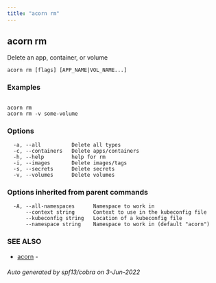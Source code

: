 ```yaml
---
title: "acorn rm"
---
```

## acorn rm

Delete an app, container, or volume

```
acorn rm [flags] [APP_NAME|VOL_NAME...]
```

### Examples

```

acorn rm
acorn rm -v some-volume
```

### Options

```
  -a, --all          Delete all types
  -c, --containers   Delete apps/containers
  -h, --help         help for rm
  -i, --images       Delete images/tags
  -s, --secrets      Delete secrets
  -v, --volumes      Delete volumes
```

### Options inherited from parent commands

```
  -A, --all-namespaces      Namespace to work in
      --context string      Context to use in the kubeconfig file
      --kubeconfig string   Location of a kubeconfig file
      --namespace string    Namespace to work in (default "acorn")
```

### SEE ALSO

* [acorn](acorn.md)	 - 

###### Auto generated by spf13/cobra on 3-Jun-2022
